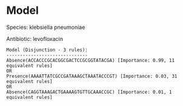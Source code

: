 
# Model

Species: klebsiella pneumoniae

Antibiotic: levofloxacin

```
Model (Disjunction - 3 rules):
------------------------------
Absence(ACCACCCGCACGGCGACTCCGCGGTATACGA) [Importance: 0.99, 11 equivalent rules]
OR
Presence(AAAATTATCGCCGATAAAGCTAAATACCCGT) [Importance: 0.03, 31 equivalent rules]
OR
Absence(CAGGTAAAGACTGAAAAGTGTTGCAAACCGC) [Importance: 0.01, 1 equivalent rules]

```

